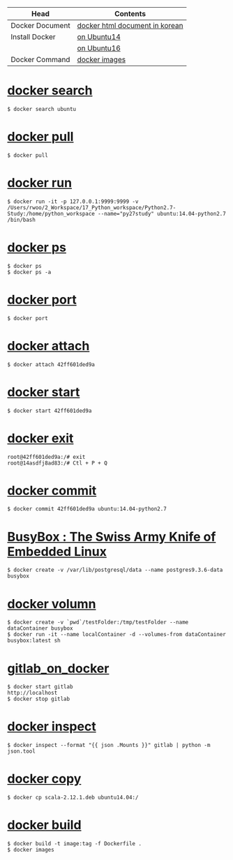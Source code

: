| Head | Contents |
|---|---|
| Docker Document | [docker html document in korean](http://www.pyrasis.com/docker.html) |
| Install Docker  | [on Ubuntu14](00_docker_command/00_install_docker/00_on_ubuntu14.md) |
|                 | [on Ubuntu16](00_docker_command/00_install_docker/01_on_ubuntu16.md) |
| Docker Command  | [docker images](00_docker_command/01_docker_images.md)               |

# [docker search](00_docker_command/02_docker_search.md)
```{bash}
$ docker search ubuntu
```

# [docker pull](00_docker_command/03_docker_pull.md)
```{bash}
$ docker pull
```

# [docker run](00_docker_command/04_docker_run.md)
```{bash}
$ docker run -it -p 127.0.0.1:9999:9999 -v /Users/rwoo/2_Workspace/17_Python_workspace/Python2.7-Study:/home/python_workspace --name="py27study" ubuntu:14.04-python2.7 /bin/bash
```

# [docker ps](00_docker_command/05_docker_ps.md)
```{bash}
$ docker ps
$ docker ps -a
```

# [docker port](00_docker_command/06_docker_port.md)
```{bash}
$ docker port
```

# [docker attach](00_docker_command/07_docker_attach.md)
```{bash}
$ docker attach 42ff601ded9a
```

# [docker start](00_docker_command/08_docker_start.md)
```{bash}
$ docker start 42ff601ded9a
```

# [docker exit](00_docker_command/09_docker_exit.md)
```{bash}
root@42ff601ded9a:/# exit
root@14asdfj8ad83:/# Ctl + P + Q
```

# [docker commit](00_docker_command/10_docker_commit.md)
```{bash}
$ docker commit 42ff601ded9a ubuntu:14.04-python2.7
```

# [BusyBox : The Swiss Army Knife of Embedded Linux](00_docker_command/11_BusyBox_on_docker.md)
```{bash}
$ docker create -v /var/lib/postgresql/data --name postgres9.3.6-data busybox
```

# [docker volumn](00_docker_command/12_docker_volumn.md)
```{bash}
$ docker create -v `pwd`/testFolder:/tmp/testFolder --name dataContainer busybox
$ docker run -it --name localContainer -d --volumes-from dataContainer busybox:latest sh
```

# [gitlab_on_docker](00_docker_command/13_gitlab_ce_on_docker.md)
```{bash}
$ docker start gitlab
http://localhost
$ docker stop gitlab
```

# [docker inspect](00_docker_command/14_docker_inspect.md)
```{bash}
$ docker inspect --format "{{ json .Mounts }}" gitlab | python -m json.tool
```

# [docker copy](00_docker_command/15_docker_cp.md)
```{bash}
$ docker cp scala-2.12.1.deb ubuntu14.04:/
```

# [docker build](00_docker_command/16_docker_build.md)
```{bash}
$ docker build -t image:tag -f Dockerfile .
$ docker images
```

